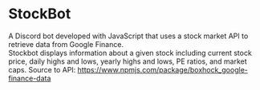 # StockBot
A Discord bot developed with JavaScript that uses a stock market API to retrieve data from Google Finance.\
Stockbot displays information about a given stock including current stock price, daily highs and lows, yearly highs and lows, PE ratios, and market caps.
Source to API: https://www.npmjs.com/package/boxhock_google-finance-data

